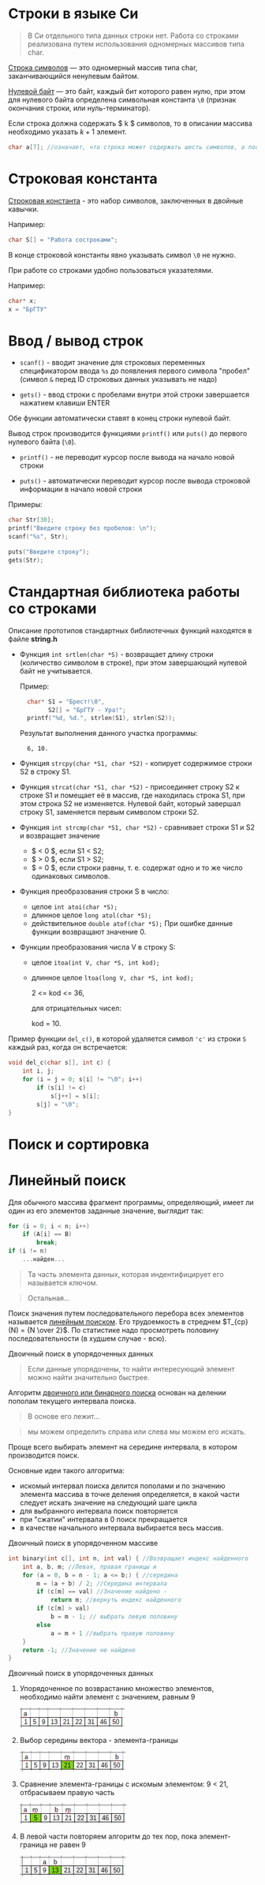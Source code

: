 <!--
# 2019-11-16_lecture.marktext
-->

# Строки в языке Си

> В Си отдельного типа данных строки нет. Работа со строками реализована путем использования одномерных массивов типа char.

<u>Строка символов</u> — это одномерный массив типа char, заканчивающийся ненулевым байтом.

<u>Нулевой байт</u> — это байт, каждый бит которого равен нулю, при этом для нулевого байта определена символьная константа `\0` (признак окончания строки, или нуль-терминатор).

Если строка должна содержать $ k $ символов, то в описании массива необходимо указать $k + 1$ элемент.

```c
char a[7]; //означает, что строка может содержать шесть символов, а последний байт отведён под нулевой.
```

# Строковая константа

<u>Строковая константа</u> - это набор символов, заключенных в двойные кавычки.

Например:

```c
char S[] = "Работа состроками";
```

В конце строковой константы явно указывать символ `\0` не нужно.

При работе со строками удобно пользоваться указателями.

Например:

```c
char* x;
x = "БрГТУ"
```

<div style="page-break-after: always"></div>

# Ввод / вывод строк

- `scanf()` - вводит значение для строковых переменных спецификатором ввода `%s` до появления первого символа "пробел" (символ `&` перед ID строковых данных указывать не надо)

- `gets()` - ввод строки с пробелами внутри этой строки завершается нажатием клавиши ENTER

Обе функции автоматически ставят в конец строки нулевой байт.

Вывод строк производится функциями `printf()` или `puts()` до первого нулевого байта (`\0`).

- `printf()` - не переводит курсор после вывода на начало новой строки

- `puts()` - автоматически переводит курсор после вывода строковой информации в начало новой строки

Примеры:

```c
char Str[30];
printf("Введите строку без пробелов: \n");
scanf("%s", Str);
```

```c
puts("Введите строку");
gets(Str);
```

<div style="page-break-after: always"></div>

# Стандартная библиотека работы со строками

Описание прототипов стандартных библиотечных функций находятся в файле **string.h**

- Функция `int srtlen(char *S)` - возвращает длину строки (количество символом в строке), при этом завершающий нулевой байт не учитывается.
  
    Пример:
  
  ```c
    char* S1 = "Брест!\0",
          S2[] = "БрГТУ - Ура!";
    printf("%d, %d.", strlen(S1), strlen(S2));
  ```
  
    Результат выполнения данного участка программы:
  
  ```
    6, 10.
  ```

- Функция `strcpy(char *S1, char *S2)` - копирует содержимое строки S2 в строку S1.

- Функция `strcat(char *S1, char *S2)` - присоединяет строку S2 к строке S1 и помещает её в массив, где находилась строка S1, при этом строка S2 не изменяется. Нулевой байт, который завершал строку S1, заменяется первым символом строки S2.

- Функция `int strcmp(char *S1, char *S2)` - cравнивает строки S1 и S2 и возвращает значение
  
  - $ < 0 $, если S1 < S2;
  - $ > 0 $, если S1 > S2;
  - $ = 0 $, если строки равны, т. е. содержат одно и то же число одинаковых символов.

- Функция преобразования строки S в число:
  
  - целое `int atoi(char *S);`
  - длинное целое `long atol(char *S);`
  - действительное `double atof(char *S);`
    При ошибке данные функции возвращают значение 0.

- Функции преобразования числа V в строку S:
  
  - целое `itoa(int V, char *S, int kod);`
  
  - длинное целое `ltoa(long V, char *S, int kod);`
    
    2 <= kod <= 36,
    
    для отрицательных чисел:
    
    kod = 10.

Пример функции `del_c()`, в которой удаляется символ `'c'` из строки `S` каждый раз, когда он встречается:

```c
void del_c(char s[], int c) {
    int i, j;
    for (i = j = 0; s[i] != "\0"; i++)
        if (s[i] != c)
            s[j++] = s[i];
        s[j] = "\0";
}
```

<div style="page-break-after: always"></div>

# Поиск и сортировка

<div style="page-break-after: always"></div>

# Линейный поиск

Для обычного массива фрагмент программы, определяющий, имеет ли один из его элементов заданные значение, выглядит так:

```c
for (i = 0; i < n; i++)
    if (A[i] == B)
        break;
if (i != n)
    ...найден...
```

> Та часть элемента данных, которая индентифицирует его называется ключом.

> Остальная...

Поиск значения путем последовательного перебора всех элементов называется <u>линейным поиском</u>. Его трудоемкость в стреднем $T_{ср}(N) = {N \over 2}$. По статистике надо просмотреть половину последовательности (в худшем случае - всю).

Двоичный поиск в упорядоченных данных

> Если данные упорядочены, то найти интересующий элемент можно найти значительно быстрее.

Алгоритм <u>двоичного или бинарного поиска</u> основан на делении пополам текущего интервала поиска.

> В основе его лежит...

> мы можем определить справа или слева мы можем его искать.

Проще всего выбирать элемент на середине интервала, в котором производится поиск.

Основные идеи такого алгоритма:

- искомый интервал поиска делится пополами и по значению элемента массива в точке деления определяется, в какой части следует искать значение на следующий шаге цикла
- для выбранного интервала поиск повторяется
- при "сжатии" интервала в 0 поиск прекращается
- в качестве начального интервала выбирается весь массив.

Двоичный поиск в упорядоченном массиве

```c
int binary(int c[], int n, int val) { //Возвращает индекс найденного
    int a, b, m; //Левая, правая границы и
    for (a = 0, b = n - 1; a <= b;) { //середина
        m = (a + b) / 2; //Середина интервала
        if (c[m] == val) //Значение найдено -
            return m; //вернуть индекс найденного
        if (c[m] > val)
            b = m - 1; // выбрать левую половину
        else
            a = m + 1 //выбрать правую половину
    }
    return -1; //Значение не найдено
}
```

Двоичный поиск в упорядоченных данных

1. Упорядоченное по возврастанию множество элементов, необходимо найти элемент с значением, равным 9
   
    ![](pics/1.png)

2. Выбор середины вектора - элемента-границы
   
    ![](pics/2.png)

3. Сравнение элемента-границы с искомым элементом: 9 < 21, отбрасываем правую часть
   
    ![](pics/3.png)

4. В левой части повторяем алгоритм до тех пор, пока элемент-граница не равен 9
   
    ![](pics/4.png)
